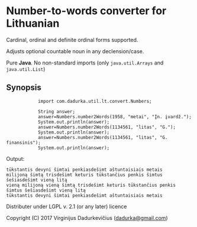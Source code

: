 # Number-to-words converter for Lithuanian

Cardinal, ordinal and definite ordinal forms supported.

Adjusts optional countable noun in any declension/case.

Pure __Java__. No non-standard imports (only `java.util.Arrays` and `java.util.List`)

## Synopsis
```
            import com.dadurka.util.lt.convert.Numbers;

            String answer;
            answer=Numbers.number2Words(1958, "metai", "Įn. įvardž.");
            System.out.println(answer);
            answer=Numbers.number2Words(1134561, "litas", "G.");
            System.out.println(answer);
            answer=Numbers.number2Words(1134561, "litas", "G. finansinis");
            System.out.println(answer);
```
Output:
```
tūkstantis devyni šimtai penkiasdešimt aštuntaisiais metais
milijoną šimtą trisdešimt keturis tūkstančius penkis šimtus šešiasdešimt vieną litą
vieną milijoną vieną šimtą trisdešimt keturis tūkstančius penkis šimtus šešiasdešimt vieną litą
tūkstantis devyni šimtai penkiasdešimt aštuntaisiais metais
```
Distributer under LGPL v. 2.1 (or any later) licence

Copyright (C) 2017 Virginijus Dadurkevičius (dadurka@gmail.com)